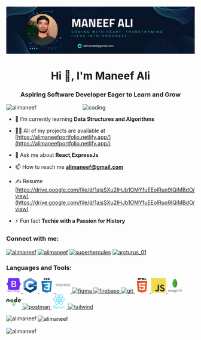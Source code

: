 ![logo](https://github.com/alimaneef/alimaneef/blob/main/Github%20Banner.png)
<h1 align="center">Hi 👋, I'm Maneef Ali</h1>
<h3 align="center">Aspiring Software Developer Eager to Learn and Grow</h3>
<img align="right" alt="coding" width="300" src="https://media1.tenor.com/m/y2JXkY1pXkwAAAAC/cat-computer.gif">

<p align="left"> <img src="https://komarev.com/ghpvc/?username=alimaneef&label=Profile%20views&color=0e75b6&style=flat" alt="alimaneef" /> </p>

- 🌱 I’m currently learning **Data Structures and Algorithms**

- 👨‍💻 All of my projects are available at [https://alimaneefportfolio.netlify.app/](https://alimaneefportfolio.netlify.app/)

- 💬 Ask me about **React,ExpressJs**

- 📫 How to reach me **alimaneef@gmail.com**

- ✍ Resume [https://drive.google.com/file/d/1ajsSXu2IHJb1OMYfuEEolRuo9IQiMBdO/view](https://drive.google.com/file/d/1ajsSXu2IHJb1OMYfuEEolRuo9IQiMBdO/view)

- ⚡ Fun fact **Techie with a Passion for History**

<h3 align="left">Connect with me:</h3>
<p align="left">
<a href="https://linkedin.com/in/alimaneef" target="blank"><img align="center" src="https://raw.githubusercontent.com/rahuldkjain/github-profile-readme-generator/master/src/images/icons/Social/linked-in-alt.svg" alt="alimaneef" height="30" width="40" /></a>
<a href="https://instagram.com/alimaneef" target="blank"><img align="center" src="https://raw.githubusercontent.com/rahuldkjain/github-profile-readme-generator/master/src/images/icons/Social/instagram.svg" alt="alimaneef" height="30" width="40" /></a>
<a href="https://www.codechef.com/users/superhercules" target="blank"><img align="center" src="https://cdn.jsdelivr.net/npm/simple-icons@3.1.0/icons/codechef.svg" alt="superhercules" height="30" width="40" /></a>
<a href="https://www.leetcode.com/arcturus_01" target="blank"><img align="center" src="https://raw.githubusercontent.com/rahuldkjain/github-profile-readme-generator/master/src/images/icons/Social/leet-code.svg" alt="arcturus_01" height="30" width="40" /></a>
</p>

<h3 align="left">Languages and Tools:</h3>
<p align="left"> <a href="https://getbootstrap.com" target="_blank" rel="noreferrer"> <img src="https://raw.githubusercontent.com/devicons/devicon/master/icons/bootstrap/bootstrap-plain-wordmark.svg" alt="bootstrap" width="40" height="40"/> </a> <a href="https://www.w3schools.com/cpp/" target="_blank" rel="noreferrer"> <img src="https://raw.githubusercontent.com/devicons/devicon/master/icons/cplusplus/cplusplus-original.svg" alt="cplusplus" width="40" height="40"/> </a> <a href="https://www.w3schools.com/css/" target="_blank" rel="noreferrer"> <img src="https://raw.githubusercontent.com/devicons/devicon/master/icons/css3/css3-original-wordmark.svg" alt="css3" width="40" height="40"/> </a> <a href="https://expressjs.com" target="_blank" rel="noreferrer"> <img src="https://raw.githubusercontent.com/devicons/devicon/master/icons/express/express-original-wordmark.svg" alt="express" width="40" height="40"/> </a> <a href="https://www.figma.com/" target="_blank" rel="noreferrer"> <img src="https://www.vectorlogo.zone/logos/figma/figma-icon.svg" alt="figma" width="40" height="40"/> </a> <a href="https://firebase.google.com/" target="_blank" rel="noreferrer"> <img src="https://www.vectorlogo.zone/logos/firebase/firebase-icon.svg" alt="firebase" width="40" height="40"/> </a> <a href="https://git-scm.com/" target="_blank" rel="noreferrer"> <img src="https://www.vectorlogo.zone/logos/git-scm/git-scm-icon.svg" alt="git" width="40" height="40"/> </a> <a href="https://www.w3.org/html/" target="_blank" rel="noreferrer"> <img src="https://raw.githubusercontent.com/devicons/devicon/master/icons/html5/html5-original-wordmark.svg" alt="html5" width="40" height="40"/> </a> <a href="https://developer.mozilla.org/en-US/docs/Web/JavaScript" target="_blank" rel="noreferrer"> <img src="https://raw.githubusercontent.com/devicons/devicon/master/icons/javascript/javascript-original.svg" alt="javascript" width="40" height="40"/> </a> <a href="https://www.mongodb.com/" target="_blank" rel="noreferrer"> <img src="https://raw.githubusercontent.com/devicons/devicon/master/icons/mongodb/mongodb-original-wordmark.svg" alt="mongodb" width="40" height="40"/> </a> <a href="https://nodejs.org" target="_blank" rel="noreferrer"> <img src="https://raw.githubusercontent.com/devicons/devicon/master/icons/nodejs/nodejs-original-wordmark.svg" alt="nodejs" width="40" height="40"/> </a> <a href="https://postman.com" target="_blank" rel="noreferrer"> <img src="https://www.vectorlogo.zone/logos/getpostman/getpostman-icon.svg" alt="postman" width="40" height="40"/> </a> <a href="https://reactjs.org/" target="_blank" rel="noreferrer"> <img src="https://raw.githubusercontent.com/devicons/devicon/master/icons/react/react-original-wordmark.svg" alt="react" width="40" height="40"/> </a> <a href="https://tailwindcss.com/" target="_blank" rel="noreferrer"> <img src="https://www.vectorlogo.zone/logos/tailwindcss/tailwindcss-icon.svg" alt="tailwind" width="40" height="40"/> </a> </p>

<p><img align="left" src="https://github-readme-stats.vercel.app/api/top-langs?username=alimaneef&show_icons=true&locale=en&layout=compact" alt="alimaneef" /></p>

<p>&nbsp;<img align="center" src="https://github-readme-stats.vercel.app/api?username=alimaneef&show_icons=true&locale=en" alt="alimaneef" /></p>

<p><img align="center" src="https://github-readme-streak-stats.herokuapp.com/?user=alimaneef&" alt="alimaneef" /></p>
